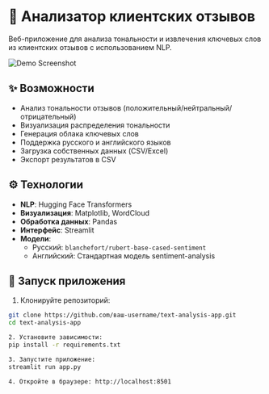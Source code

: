 # 🧠 Анализатор клиентских отзывов

Веб-приложение для анализа тональности и извлечения ключевых слов из клиентских отзывов с использованием NLP.

![Demo Screenshot](demo.png)

## ✨ Возможности

- Анализ тональности отзывов (положительный/нейтральный/отрицательный)
- Визуализация распределения тональности
- Генерация облака ключевых слов
- Поддержка русского и английского языков 
- Загрузка собственных данных (CSV/Excel)
- Экспорт результатов в CSV

## ⚙️ Технологии

- **NLP**: Hugging Face Transformers
- **Визуализация**: Matplotlib, WordCloud
- **Обработка данных**: Pandas
- **Интерфейс**: Streamlit
- **Модели**:
  - Русский: `blanchefort/rubert-base-cased-sentiment`
  - Английский: Стандартная модель sentiment-analysis

## 🚀 Запуск приложения

1. Клонируйте репозиторий:
```bash
git clone https://github.com/ваш-username/text-analysis-app.git
cd text-analysis-app

2. Установите зависимости:
pip install -r requirements.txt

3. Запустите приложение:
streamlit run app.py

4. Откройте в браузере: http://localhost:8501
